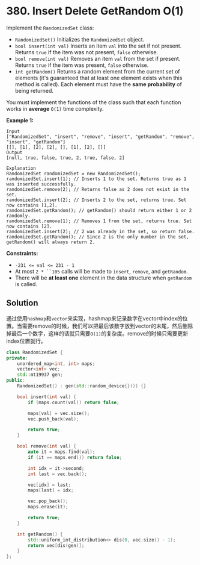 # 380. Insert Delete GetRandom O(1)

Implement the `RandomizedSet` class:

- `RandomizedSet()` Initializes the `RandomizedSet` object.
- `bool insert(int val)` Inserts an item `val` into the set if not present. Returns `true` if the item was not present, `false` otherwise.
- `bool remove(int val)` Removes an item `val` from the set if present. Returns `true` if the item was present, `false` otherwise.
- `int getRandom()` Returns a random element from the current set of elements (it's guaranteed that at least one element exists when this method is called). Each element must have the **same probability** of being returned.

You must implement the functions of the class such that each function works in **average** `O(1)` time complexity.

 

**Example 1:**

```
Input
["RandomizedSet", "insert", "remove", "insert", "getRandom", "remove", "insert", "getRandom"]
[[], [1], [2], [2], [], [1], [2], []]
Output
[null, true, false, true, 2, true, false, 2]

Explanation
RandomizedSet randomizedSet = new RandomizedSet();
randomizedSet.insert(1); // Inserts 1 to the set. Returns true as 1 was inserted successfully.
randomizedSet.remove(2); // Returns false as 2 does not exist in the set.
randomizedSet.insert(2); // Inserts 2 to the set, returns true. Set now contains [1,2].
randomizedSet.getRandom(); // getRandom() should return either 1 or 2 randomly.
randomizedSet.remove(1); // Removes 1 from the set, returns true. Set now contains [2].
randomizedSet.insert(2); // 2 was already in the set, so return false.
randomizedSet.getRandom(); // Since 2 is the only number in the set, getRandom() will always return 2.
```

 

**Constraints:**

- `-231 <= val <= 231 - 1`
- At most `2 * ``105` calls will be made to `insert`, `remove`, and `getRandom`.
- There will be **at least one** element in the data structure when `getRandom` is called.

## Solution

通过使用`hashmap`和`vector`来实现，hashmap来记录数字在vector中index的位置。当需要remove的时候，我们可以把最后该数字放到vector的末尾，然后删除掉最后一个数字，这样的话就只需要`O(1)`的复杂度。remove的时候只需要更新index位置就行。

```c++
class RandomizedSet {
private:
    unordered_map<int, int> maps;
    vector<int> vec;
    std::mt19937 gen;
public:
    RandomizedSet() : gen(std::random_device{}()) {}

    bool insert(int val) {
        if (maps.count(val)) return false;

        maps[val] = vec.size();
        vec.push_back(val);

        return true;
    }

    bool remove(int val) {
        auto it = maps.find(val);
        if (it == maps.end()) return false;

        int idx = it->second;
        int last = vec.back();

        vec[idx] = last;
        maps[last] = idx;

        vec.pop_back();
        maps.erase(it);

        return true;
    }

    int getRandom() {
        std::uniform_int_distribution<> dis(0, vec.size() - 1);
        return vec[dis(gen)];
    }
};
```

